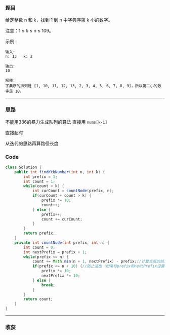### 题目
给定整数 n 和 k，找到 1 到 n 中字典序第 k 小的数字。

注意：1 ≤ k ≤ n ≤ 109。

示例 :
```
输入:
n: 13   k: 2

输出:
10

解释:
字典序的排列是 [1, 10, 11, 12, 13, 2, 3, 4, 5, 6, 7, 8, 9]，所以第二小的数字是 10。
```


***
### 思路

不能用386的暴力生成队列的算法 直接用 `nums[k-1]` 

直接超时

从迭代的思路再算路径长度

### Code
```java
class Solution {
    public int findKthNumber(int n, int k) {
        int prefix = 1;
        int count = 1;
        while(count < k) {
            int curCount = countNode(prefix, n);
            if(curCount + count > k) {
                prefix *= 10;
                count++;
            } else {
                prefix++;
                count += curCount;
            }
        }
        return prefix;
    }
    private int countNode(int prefix, int n) {
        int count = 0;
        int nextPrefix = prefix + 1;
        while(prefix <= n) {
            count += Math.min(n + 1, nextPrefix) - prefix;//计算当层的结点数目
            if(prefix <= n / 10) {//防止溢出（如果将prefix和nextPrefix设置long型的话不用作此判断）
                prefix *= 10;
                nextPrefix *= 10;
            } else {
                break;
            }
        }
        return count;
    }
}
```

*** 
### 收获
